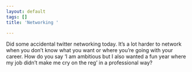 ```yaml
---
layout: default
tags: []
title: 'Networking '

---
```

Did some accidental twitter networking today. It’s a lot harder to network when you don’t know what you want or where you’re going with your career. How do you say ‘I am ambitious but I also wanted a fun year where my job didn’t make me cry on the reg’ in a professional way? 